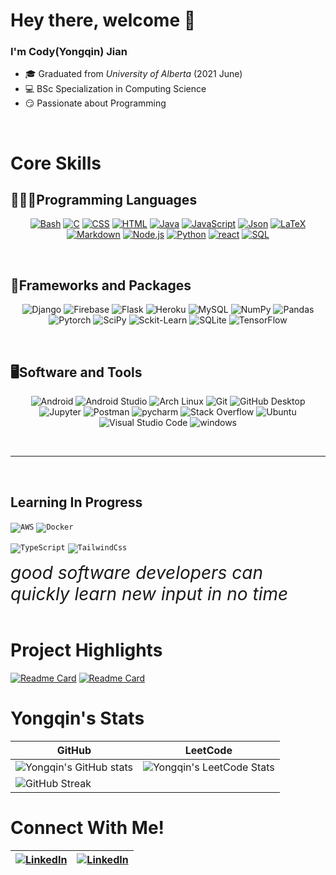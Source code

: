 # Hey there, welcome 👋

### I'm Cody(Yongqin) Jian  
- 🎓 Graduated from *University of Alberta* (2021 June)  
- 💻 BSc Specialization in Computing Science  
- 😏 Passionate about Programming  

<br>

# Core Skills
## 👨🏻‍💻Programming Languages

<p align=center>
  <a href="https://www.gnu.org/software/bash/"><img alt="Bash" src="https://img.shields.io/badge/Bash-121011?style=for-the-badge&logo=gnu-bash&logoColor=white"></a>
  <a href="http://www.open-std.org/jtc1/sc22/wg14/"><img alt="C" src="https://custom-icon-badges.herokuapp.com/badge/C-blue?style=for-the-badge&logo=c-in-hexagon&logoColor=white"></a>
  <a href="https://www.w3schools.com/css/"><img alt="CSS" src="https://img.shields.io/badge/CSS-1572B6?style=for-the-badge&logo=css3&logoColor=white"></a>
  <a href="https://www.w3schools.com/html/"><img alt="HTML" src="https://img.shields.io/badge/HTML-E34F26?style=for-the-badge&logo=html5&logoColor=white"></a>
  <a href="https://www.java.com/en/"><img alt="Java" src="https://img.shields.io/badge/Java-007396?style=for-the-badge&logo=java&logoColor=white"></a>
  <a href="https://www.javascript.com/"><img alt="JavaScript" src="https://img.shields.io/badge/JavaScript-F7DF1E?style=for-the-badge&logo=javascript&logoColor=black"></a>
  <a href="https://www.json.org/json-en.html"><img alt="Json" src="https://img.shields.io/badge/-Json-%23808080?style=for-the-badge&logo=json"></a>
  <a href="https://www.latex-project.org/"><img alt="LaTeX" src="https://img.shields.io/badge/LaTeX-008080?style=for-the-badge&logo=LaTeX&logoColor=white"></a>
  <a href="https://daringfireball.net/projects/markdown/basics"><img alt="Markdown" src="https://img.shields.io/badge/Markdown-000000?style=for-the-badge&logo=markdown&logoColor=white"></a>
  <a href="https://nodejs.org/en/"><img alt="Node.js" src="https://img.shields.io/badge/Node.js-43853D?style=for-the-badge&logo=node.js&logoColor=white"></a>
  <a href="https://www.python.org/"><img alt="Python" src="https://img.shields.io/badge/Python-14354C?style=for-the-badge&logo=python&logoColor=white"></a>
  <a href="https://reactjs.org/"><img alt="react" src="https://img.shields.io/badge/React-61DAFB?style=for-the-badge&logo=react&logoColor=white" /></a>
  <a href="https://www.w3schools.com/sql/"><img alt="SQL" src="https://custom-icon-badges.herokuapp.com/badge/SQL-025E8C?style=for-the-badge&logo=database&logoColor=white"></a>

</p><br>

## 🧰Frameworks and Packages
<p align=center>
  <img alt="Django" src="https://img.shields.io/badge/Django-1AD75C?style=for-the-badge&logo=django">
  <img alt="Firebase" src="https://img.shields.io/badge/Firebase-C28E0D?style=for-the-badge&logo=firebase">
  <img alt="Flask" src="https://img.shields.io/badge/Flask-grey?style=for-the-badge&logo=flask&logoColor=white">
  <img alt="Heroku" src="https://img.shields.io/badge/Heroku-430098?style=for-the-badge&logo=heroku&logoColor=white">
  <img alt="MySQL" src="https://img.shields.io/badge/MySQL-4479A1?style=for-the-badge&logo=mysql&logoColor=white"/></a>
  <img alt="NumPy" src="https://img.shields.io/badge/Numpy-013243?style=for-the-badge&logo=numpy">
  <img alt="Pandas" src="https://img.shields.io/badge/Pandas-150458?style=for-the-badge&logo=pandas&logoColor=white">
  <img alt="Pytorch" src="https://img.shields.io/badge/Pytorch-E7E8DE?style=for-the-badge&logo=pytorch">
  <img alt="SciPy" src="https://img.shields.io/badge/SciPy-8CAAE6?style=for-the-badge&logo=SciPy&logoColor=white">
  <img alt="Sckit-Learn" src="https://img.shields.io/badge/Sckit--Learn-F7931E?style=for-the-badge&logo=Scikit-learn&logoColor=white">
  <img alt="SQLite" src="https://img.shields.io/badge/-SQLite-659CC1?style=for-the-badge&logo=sqlite">
  <img alt="TensorFlow" src="https://img.shields.io/badge/TensorFlow-FF6F00?style=for-the-badge&logo=TensorFlow&logoColor=white">

  <!-- <img alt="React" src="https://img.shields.io/badge/React-20232a?style=for-the-badge&logo=react&logoColor=%2361DAFB"> -->
</p><br>

## 🖥️Software and Tools
<p align=center>
  <img alt="Android" src="https://img.shields.io/badge/Android-3DDC84?style=for-the-badge&logo=android&logoColor=white">
  <img alt="Android Studio" src="https://img.shields.io/badge/Android%20Studio-green?style=for-the-badge&logo=android-studio&logoColor=white">
  <img alt="Arch Linux" src="https://img.shields.io/badge/Linux-FCC624?style=for-the-badge&logo=linux&logoColor=white">
  <img alt="Git" src="https://img.shields.io/badge/Git-F05033.svg?style=for-the-badge&logo=git&logoColor=white">
  <img alt="GitHub Desktop" src="https://img.shields.io/badge/github desktop-181717?style=for-the-badge&logo=github&logoColor=white">
  <img alt="Jupyter" src="https://img.shields.io/badge/Jupyter-F37626.svg?style=for-the-badge&logo=Jupyter&logoColor=white">
  <img alt="Postman" src="https://img.shields.io/badge/Postman-FF6C37?style=for-the-badge&logo=postman&logoColor=white">
  <img alt="pycharm" src="https://img.shields.io/badge/pycharm-1AD117?style=for-the-badge&logo=pycharm&logoColor=black">
  <img alt="Stack Overflow" src="https://img.shields.io/badge/-Stack%20Overflow-FE7A16?style=for-the-badge&logo=stack-overflow&logoColor=white">
  <img alt="Ubuntu" src="https://img.shields.io/badge/ubuntu-E95420?style=for-the-badge&logo=ubuntu&logoColor=white">
  <img alt="Visual Studio Code" src="https://img.shields.io/badge/Visual%20Studio%20Code-0078d7.svg?style=for-the-badge&logo=visual-studio-code&logoColor=white">
  <img alt="windows" src="https://img.shields.io/badge/windows-0078D6?style=for-the-badge&logo=windows&logoColor=white">
</p>

<br>

----
<br>

## Learning In Progress
<code><img alt="AWS" src="https://www.vectorlogo.zone/logos/amazon_aws/amazon_aws-ar21.svg"></code>
<code><img alt="Docker" src="https://www.vectorlogo.zone/logos/docker/docker-ar21.svg"></code>
<!-- <code><img alt="React" src="https://www.vectorlogo.zone/logos/reactjs/reactjs-ar21.svg"></code> -->
<code><img alt="TypeScript" src="https://www.vectorlogo.zone/logos/typescriptlang/typescriptlang-ar21.svg"></code>
<code><img alt="TailwindCss" src="https://www.vectorlogo.zone/logos/tailwindcss/tailwindcss-ar21.svg"></code>

<i style="font-size:2em">good software developers can quickly learn new input in no time</i>
<br>
<br>

# Project Highlights
[![Readme Card](https://github-readme-stats.vercel.app/api/pin/?username=yongqinjian&repo=Bee)](https://github.com/YongqinJian/Bee)
[![Readme Card](https://github-readme-stats.vercel.app/api/pin/?username=yongqinjian&repo=social-distribution)](https://github.com/yongqinjian/social-distribution)

# Yongqin's Stats
|GitHub|LeetCode|
|------|--------|
|![Yongqin's GitHub stats](https://github-readme-stats.vercel.app/api?username=yongqinjian&show_icons=true)|![Yongqin's LeetCode Stats](https://readme-stats-curly210102.vercel.app/api/leetcode?username=PuPuBear)|
|![GitHub Streak](https://github-readme-streak-stats.herokuapp.com/?user=yongqinjian) | |






# Connect With Me!
|	[![LinkedIn](https://img.shields.io/badge/LinkedIn-0773EC?logo=linkedin&logoColor=white)](https://linkedin.com/in/yongqin-jian-b788371a2)|[![LinkedIn](https://img.shields.io/badge/Gmail-EA4335?logo=gmail&logoColor=white)](mailto:jianyqgo@gmail.com)|
|------|------|
